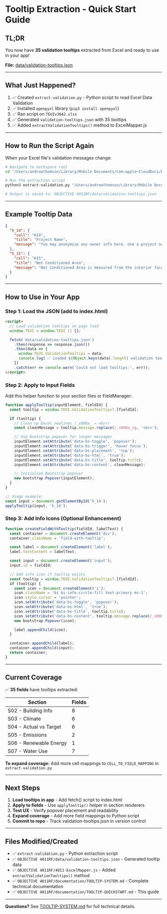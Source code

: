 # Tooltip Extraction - Quick Start Guide

## TL;DR

You now have **35 validation tooltips** extracted from Excel and ready to use in your app!

**File:** [data/validation-tooltips.json](../data/validation-tooltips.json)

---

## What Just Happened?

1. ✅ Created `extract-validation.py` - Python script to read Excel Data Validation
2. ✅ Installed `openpyxl` library (`pip3 install openpyxl`)
3. ✅ Ran script on `TEUIv3042.xlsx`
4. ✅ Generated `validation-tooltips.json` with 35 tooltips
5. ✅ Added `extractValidationTooltips()` method to ExcelMapper.js

---

## How to Run the Script Again

When your Excel file's validation messages change:

```bash
# Navigate to workspace root
cd "/Users/andrewthomson/Library/Mobile Documents/com~apple~CloudDocs/Documents/Documents - iMac Pro/[T] iCLOUD STUDIO/[T] Active Projects/2022 | Open Building/TEUI 4.0/OBJECTIVE WORKSPACE"

# Run the extraction script
python3 extract-validation.py "/Users/andrewthomson/Library/Mobile Documents/com~apple~CloudDocs/Documents/Documents - iMac Pro/[T] iCLOUD STUDIO/[T] Active Projects/2022 | Open Building/TEUI 3.0/TEUIv3042.xlsx"

# Output is saved to: OBJECTIVE 4011RF/data/validation-tooltips.json
```

---

## Example Tooltip Data

```json
{
  "h_14": {
    "cell": "H14",
    "title": "Project Name",
    "message": "You may anonymize any owner info here. Use a project number or location or secret code name. Useful also for naming variations of your OBJECTIVE models ie. Run 1, 2, 3, etc."
  },
  "h_15": {
    "cell": "H15",
    "title": "Net Conditioned Area",
    "message": "Net Conditioned Area is measured from the interior face of any construction assembly..."
  }
}
```

---

## How to Use in Your App

### Step 1: Load the JSON (add to index.html)

```html
<script>
  // Load validation tooltips on page load
  window.TEUI = window.TEUI || {};

  fetch('data/validation-tooltips.json')
    .then(response => response.json())
    .then(data => {
      window.TEUI.ValidationTooltips = data;
      console.log(`✅ Loaded ${Object.keys(data).length} validation tooltips`);
    })
    .catch(err => console.warn('Could not load tooltips:', err));
</script>
```

### Step 2: Apply to Input Fields

Add this helper function to your section files or FieldManager:

```javascript
function applyTooltip(inputElement, fieldId) {
  const tooltip = window.TEUI.ValidationTooltips?.[fieldId];

  if (tooltip) {
    // Clean up Excel newlines (_x000a_ → <br>)
    const cleanMessage = tooltip.message.replace(/_x000a_/g, '<br>');

    // Use Bootstrap popover for longer messages
    inputElement.setAttribute('data-bs-toggle', 'popover');
    inputElement.setAttribute('data-bs-trigger', 'hover focus');
    inputElement.setAttribute('data-bs-placement', 'top');
    inputElement.setAttribute('data-bs-html', 'true');
    inputElement.setAttribute('data-bs-title', tooltip.title);
    inputElement.setAttribute('data-bs-content', cleanMessage);

    // Initialize Bootstrap popover
    new bootstrap.Popover(inputElement);
  }
}

// Usage example:
const input = document.getElementById('h_14');
applyTooltip(input, 'h_14');
```

### Step 3: Add Info Icons (Optional Enhancement)

```javascript
function createFieldWithTooltip(fieldId, labelText) {
  const container = document.createElement('div');
  container.className = 'field-with-tooltip';

  const label = document.createElement('label');
  label.textContent = labelText;

  const input = document.createElement('input');
  input.id = fieldId;

  // Add info icon if tooltip exists
  const tooltip = window.TEUI.ValidationTooltips?.[fieldId];
  if (tooltip) {
    const icon = document.createElement('i');
    icon.className = 'bi bi-info-circle-fill text-primary ms-1';
    icon.style.cursor = 'pointer';
    icon.setAttribute('data-bs-toggle', 'popover');
    icon.setAttribute('data-bs-html', 'true');
    icon.setAttribute('data-bs-title', tooltip.title);
    icon.setAttribute('data-bs-content', tooltip.message.replace(/_x000a_/g, '<br>'));
    new bootstrap.Popover(icon);

    label.appendChild(icon);
  }

  container.appendChild(label);
  container.appendChild(input);
  return container;
}
```

---

## Current Coverage

✅ **35 fields** have tooltips extracted:

| Section | Fields |
|---------|--------|
| S02 - Building Info | 8 |
| S03 - Climate | 6 |
| S04 - Actual vs Target | 6 |
| S05 - Emissions | 2 |
| S06 - Renewable Energy | 1 |
| S07 - Water Use | 7 |

**To expand coverage:** Add more cell mappings to `CELL_TO_FIELD_MAPPING` in `extract-validation.py`

---

## Next Steps

1. **Load tooltips in app** - Add fetch() script to index.html
2. **Apply to fields** - Use `applyTooltip()` helper in section renderers
3. **Test UX** - Verify popover placement and readability
4. **Expand coverage** - Add more field mappings to Python script
5. **Commit to repo** - Track validation-tooltips.json in version control

---

## Files Modified/Created

- ✅ `extract-validation.py` - Python extraction script
- ✅ `OBJECTIVE 4011RF/data/validation-tooltips.json` - Generated tooltip data
- ✅ `OBJECTIVE 4011RF/4011-ExcelMapper.js` - Added `extractValidationTooltips()` method
- ✅ `OBJECTIVE 4011RF/documentation/TOOLTIP-SYSTEM.md` - Complete technical documentation
- ✅ `OBJECTIVE 4011RF/documentation/TOOLTIP-QUICKSTART.md` - This guide

---

**Questions?** See [TOOLTIP-SYSTEM.md](./TOOLTIP-SYSTEM.md) for full technical details.
